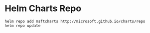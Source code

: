 # Helm Charts Repo

```
helm repo add msftcharts http://microsoft.github.io/charts/repo
helm repo update
```

